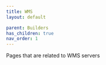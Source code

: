 ```yaml
---
title: WMS
layout: default

parent: Builders
has_children: true
nav_order: 1
---
```


Pages that are related to WMS servers

